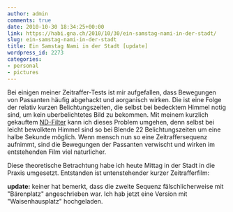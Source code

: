 ```yaml
---
author: admin
comments: true
date: 2010-10-30 18:34:25+00:00
link: https://habi.gna.ch/2010/10/30/ein-samstag-nami-in-der-stadt/
slug: ein-samstag-nami-in-der-stadt
title: Ein Samstag Nami in der Stadt [update]
wordpress_id: 2273
categories:
- personal
- pictures
---
```


Bei einigen meiner Zeitraffer-Tests ist mir aufgefallen, dass Bewegungen von Passanten häufig abgehackt und aorganisch wirken. Die ist eine Folge der relativ kurzen Belichtungszeiten, die selbst bei bedecktem Himmel notig sind, um kein uberbelichtetes Bild zu bekommen. Mit meinem kurzlich gekauftem [ND-Filter](http://de.wikipedia.org/wiki/Neutraldichtefilter) kann ich dieses Problem umgehen, denn selbst bei leicht bewolktem Himmel sind so bei Blende 22 Belichtungszeiten um eine halbe Sekunde möglich. Wenn mensch nun so eine Zeitraffersequenz aufnimmt, sind die Bewegungen der Passanten verwischt und wirken im entstehenden Film viel naturlicher.




Diese theoretische Betrachtung habe ich heute Mittag in der Stadt in die Praxis umgesetzt. Entstanden ist untenstehender kurzer Zeitrafferfilm:



**update:** keiner hat bemerkt, dass die zweite Sequenz fälschlicherweise mit "Bärenplatz" angeschrieben war. Ich hab jetzt eine Version mit "Waisenhausplatz" hochgeladen.

